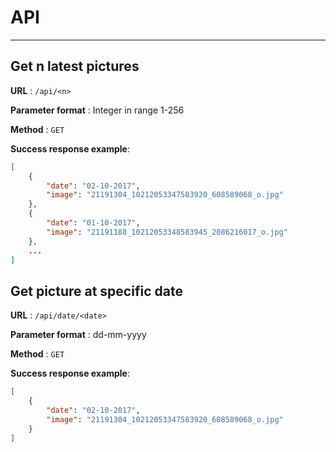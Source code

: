 # API
---
## Get n latest pictures

**URL** : `/api/<n>`

**Parameter format** : Integer in range 1-256

**Method** : `GET`

**Success response example**:

```json
[
    {
        "date": "02-10-2017",
        "image": "21191304_10212053347583920_608589068_o.jpg"
    },
    {
        "date": "01-10-2017",
        "image": "21191188_10212053348583945_2086216017_o.jpg"
    },
    ...
]
```

## Get picture at specific date

**URL** : `/api/date/<date>`

**Parameter format** : dd-mm-yyyy

**Method** : `GET`

**Success response example**:

```json
[
    {
        "date": "02-10-2017",
        "image": "21191304_10212053347583920_608589068_o.jpg"
    }
]
```